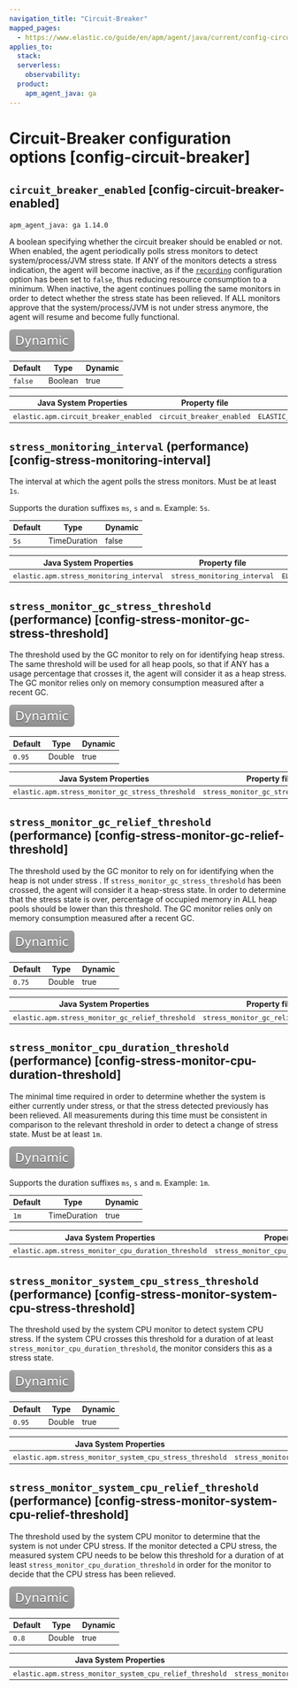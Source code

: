 ```yaml
---
navigation_title: "Circuit-Breaker"
mapped_pages:
  - https://www.elastic.co/guide/en/apm/agent/java/current/config-circuit-breaker.html
applies_to:
  stack:
  serverless:
    observability:
  product:
    apm_agent_java: ga
---
```


# Circuit-Breaker configuration options [config-circuit-breaker]

## `circuit_breaker_enabled` [config-circuit-breaker-enabled]

```{applies_to}
apm_agent_java: ga 1.14.0
```

A boolean specifying whether the circuit breaker should be enabled or not. When enabled, the agent periodically polls stress monitors to detect system/process/JVM stress state. If ANY of the monitors detects a stress indication, the agent will become inactive, as if the [`recording`](/reference/config-core.md#config-recording) configuration option has been set to `false`, thus reducing resource consumption to a minimum. When inactive, the agent continues polling the same monitors in order to detect whether the stress state has been relieved. If ALL monitors approve that the system/process/JVM is not under stress anymore, the agent will resume and become fully functional.

[![dynamic config](images/dynamic-config.svg "") ](/reference/configuration.md#configuration-dynamic)

| Default | Type | Dynamic |
| --- | --- | --- |
| `false` | Boolean | true |

| Java System Properties | Property file | Environment |
| --- | --- | --- |
| `elastic.apm.circuit_breaker_enabled` | `circuit_breaker_enabled` | `ELASTIC_APM_CIRCUIT_BREAKER_ENABLED` |


## `stress_monitoring_interval` (performance) [config-stress-monitoring-interval]

The interval at which the agent polls the stress monitors. Must be at least `1s`.

Supports the duration suffixes `ms`, `s` and `m`. Example: `5s`.

| Default | Type | Dynamic |
| --- | --- | --- |
| `5s` | TimeDuration | false |

| Java System Properties | Property file | Environment |
| --- | --- | --- |
| `elastic.apm.stress_monitoring_interval` | `stress_monitoring_interval` | `ELASTIC_APM_STRESS_MONITORING_INTERVAL` |


## `stress_monitor_gc_stress_threshold` (performance) [config-stress-monitor-gc-stress-threshold]

The threshold used by the GC monitor to rely on for identifying heap stress. The same threshold will be used for all heap pools, so that if ANY has a usage percentage that crosses it, the agent will consider it as a heap stress. The GC monitor relies only on memory consumption measured after a recent GC.

[![dynamic config](images/dynamic-config.svg "") ](/reference/configuration.md#configuration-dynamic)

| Default | Type | Dynamic |
| --- | --- | --- |
| `0.95` | Double | true |

| Java System Properties | Property file | Environment |
| --- | --- | --- |
| `elastic.apm.stress_monitor_gc_stress_threshold` | `stress_monitor_gc_stress_threshold` | `ELASTIC_APM_STRESS_MONITOR_GC_STRESS_THRESHOLD` |


## `stress_monitor_gc_relief_threshold` (performance) [config-stress-monitor-gc-relief-threshold]

The threshold used by the GC monitor to rely on for identifying when the heap is not under stress . If `stress_monitor_gc_stress_threshold` has been crossed, the agent will consider it a heap-stress state. In order to determine that the stress state is over, percentage of occupied memory in ALL heap pools should be lower than this threshold. The GC monitor relies only on memory consumption measured after a recent GC.

[![dynamic config](images/dynamic-config.svg "") ](/reference/configuration.md#configuration-dynamic)

| Default | Type | Dynamic |
| --- | --- | --- |
| `0.75` | Double | true |

| Java System Properties | Property file | Environment |
| --- | --- | --- |
| `elastic.apm.stress_monitor_gc_relief_threshold` | `stress_monitor_gc_relief_threshold` | `ELASTIC_APM_STRESS_MONITOR_GC_RELIEF_THRESHOLD` |


## `stress_monitor_cpu_duration_threshold` (performance) [config-stress-monitor-cpu-duration-threshold]

The minimal time required in order to determine whether the system is either currently under stress, or that the stress detected previously has been relieved. All measurements during this time must be consistent in comparison to the relevant threshold in order to detect a change of stress state. Must be at least `1m`.

[![dynamic config](images/dynamic-config.svg "") ](/reference/configuration.md#configuration-dynamic)

Supports the duration suffixes `ms`, `s` and `m`. Example: `1m`.

| Default | Type | Dynamic |
| --- | --- | --- |
| `1m` | TimeDuration | true |

| Java System Properties | Property file | Environment |
| --- | --- | --- |
| `elastic.apm.stress_monitor_cpu_duration_threshold` | `stress_monitor_cpu_duration_threshold` | `ELASTIC_APM_STRESS_MONITOR_CPU_DURATION_THRESHOLD` |


## `stress_monitor_system_cpu_stress_threshold` (performance) [config-stress-monitor-system-cpu-stress-threshold]

The threshold used by the system CPU monitor to detect system CPU stress. If the system CPU crosses this threshold for a duration of at least `stress_monitor_cpu_duration_threshold`, the monitor considers this as a stress state.

[![dynamic config](images/dynamic-config.svg "") ](/reference/configuration.md#configuration-dynamic)

| Default | Type | Dynamic |
| --- | --- | --- |
| `0.95` | Double | true |

| Java System Properties | Property file | Environment |
| --- | --- | --- |
| `elastic.apm.stress_monitor_system_cpu_stress_threshold` | `stress_monitor_system_cpu_stress_threshold` | `ELASTIC_APM_STRESS_MONITOR_SYSTEM_CPU_STRESS_THRESHOLD` |


## `stress_monitor_system_cpu_relief_threshold` (performance) [config-stress-monitor-system-cpu-relief-threshold]

The threshold used by the system CPU monitor to determine that the system is not under CPU stress. If the monitor detected a CPU stress, the measured system CPU needs to be below this threshold for a duration of at least `stress_monitor_cpu_duration_threshold` in order for the monitor to decide that the CPU stress has been relieved.

[![dynamic config](images/dynamic-config.svg "") ](/reference/configuration.md#configuration-dynamic)

| Default | Type | Dynamic |
| --- | --- | --- |
| `0.8` | Double | true |

| Java System Properties | Property file | Environment |
| --- | --- | --- |
| `elastic.apm.stress_monitor_system_cpu_relief_threshold` | `stress_monitor_system_cpu_relief_threshold` | `ELASTIC_APM_STRESS_MONITOR_SYSTEM_CPU_RELIEF_THRESHOLD` |

